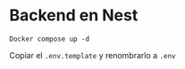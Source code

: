 
# Backend en Nest

```
Docker compose up -d

```

Copiar el ``` .env.template ``` y renombrarlo a ``` .env ```